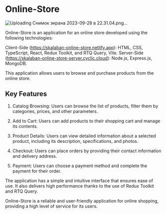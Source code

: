 # Online-Store

![Uploading Снимок экрана 2023-09-28 в 22.31.04.png…]()


Online-Store is an application for an online store developed using the following technologies:

Client-Side (https://skalaban-online-store.netlify.app): HTML, CSS, TypeScript, React, Redux Toolkit, and RTQ Query, Vite.
Server-Side (https://skalaban-online-store-server.cyclic.cloud): Node.js, Express.js, MongoDB.

This application allows users to browse and purchase products from the online store.

## Key Features

1. Catalog Browsing: Users can browse the list of products, filter them by categories, prices, and other parameters.

2. Add to Cart: Users can add products to their shopping cart and manage its contents.

3. Product Details: Users can view detailed information about a selected product, including its description, specifications, and photos.

4. Checkout: Users can place orders by providing their contact information and delivery address.

5. Payment: Users can choose a payment method and complete the payment for their order.

The application has a simple and intuitive interface that ensures ease of use. It also delivers high performance thanks to the use of Redux Toolkit and RTQ Query.

Online-Store is a reliable and user-friendly application for online shopping, providing a high level of service for its users.
